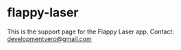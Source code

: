 # flappy-laser
This is the support page for the Flappy Laser app. Contact: developmentvero@gmail.com
